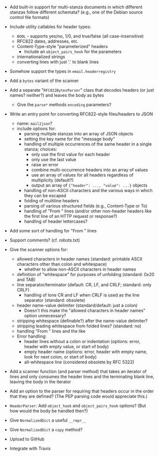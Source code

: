 - Add built-in support for multi-stanza documents in which different stanzas
  follow different schemata? (e.g., one of the Debian source control file
  formats)

- Include utility callables for header types:
    - `BOOL` - supports yes/no, 1/0, and true/false (all case-insensitive)
    - RFC822 dates, addresses, etc.
    - Content-Type-style "parameterized" headers
        - Include an `object_pairs_hook` for the parameters
    - internationalized strings
    - converting lines with just '.' to blank lines

- Somehow support the types in `email.headerregistry`

- Add a `bytes` variant of the scanner
- Add a separate "`RFC822BytesParser`" class that decodes headers (or just
  names? neither?) and leaves the body as bytes
    - Give the `parse*` methods `encoding` parameters?

- Write an entry point for converting RFC822-style files/headers to JSON
    - name: `mail2json`?
    - include options for:
        - parsing multiple stanzas into an array of JSON objects
        - setting the key name for the "message body"
        - handling of multiple occurrences of the same header in a single
          stanza; choices:
            - only use the first value for each header
            - only use the last value
            - raise an error
            - combine multi-occurrence headers into an array of values
            - use an array of values for all headers regardless of multiplicity
              (default?)
            - output an array of `{"header": ..., "value": ...}` objects
        - handling of non-ASCII characters and the various ways in which they
          can be escaped
        - folding of multiline headers
        - parsing of various structured fields (e.g., Content-Type or To)
        - handling of "From " lines (and/or other non-header headers like the
          first line of an HTTP request or response?)
        - handling of header lettercases?

- Add some sort of handling for "From " lines
- Support comments? (cf. robots.txt)

- Give the scanner options for:
   - allowed characters in header names (standard: printable ASCII characters
     other than colon and whitespace)
       - whether to allow non-ASCII characters in header names
   - definition of "whitespace" for purposes of unfolding (standard: 0x20 and
     TAB)
   - line separator/terminator (default: CR, LF, and CRLF; standard: only CRLF)
       - handling of lone CR and LF when CRLF is used as the line separator
         (standard: obsolete)
   - header name-value delimiter (standard/default: just a colon)
       - Doesn't this make the "allowed characters in header names" option
         unnecessary?
   - stripping whitespace (definable?) after the name-value delimiter?
   - stripping leading whitespace from folded lines? (standard: no)
   - handling "From " lines and the like
   - Error handling:
       - header lines without a colon or indentation (options: error, header
         with empty value, or start of body)
       - empty header name (options: error, header with empty name, look for
         next colon, or start of body)
       - all-whitespace line (considered obsolete by RFC 5322)

- Add a scanner function (and parser method) that takes an iterator of lines
  and only consumes the header lines and the terminating blank line, leaving
  the body in the iterator

- Add an option to the parser for requiring that headers occur in the order
  that they are defined?  (The PEP parsing code would appreciate this.)

- `HeaderParser`: Add `object_hook` and `object_pairs_hook` options? (But how
  would the body be handled then?)

- Give `NormalizedDict` a useful `__repr__`
- Give `NormalizedDict` a `copy` method?

- Upload to GitHub
- Integrate with Travis
